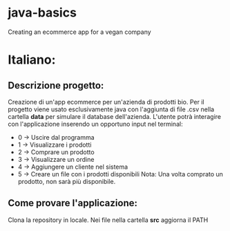 # java-basics
Creating an ecommerce app for a vegan company
# Italiano:
## Descrizione progetto:
Creazione di un'app ecommerce per un'azienda di prodotti bio.
Per il progetto viene usato esclusivamente java con l'aggiunta di file .csv nella cartella **data** per simulare il database dell'azienda.
L'utente potrà interagire con l'applicazione inserendo un opportuno input nel terminal:
- 0 -> Uscire dal programma
- 1 -> Visualizzare i prodotti
- 2 -> Comprare un prodotto
- 3 -> Visualizzare un ordine
- 4 -> Aggiungere un cliente nel sistema
- 5 -> Creare un file con i prodotti disponibili
  Nota: Una volta comprato un prodotto, non sarà più disponibile.

## Come provare l'applicazione:
Clona la repository in locale.
Nei file nella cartella **src** aggiorna il PATH 
